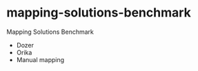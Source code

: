 mapping-solutions-benchmark
===========================

Mapping Solutions Benchmark

* Dozer 
* Orika 
* Manual mapping
